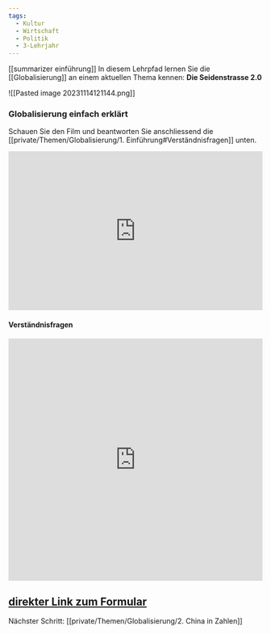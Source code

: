 ```yaml
---
tags:
  - Kultur
  - Wirtschaft
  - Politik
  - 3-Lehrjahr
---
```

[[summarizer einführung]]
In diesem Lehrpfad lernen Sie die [[Globalisierung]] an einem aktuellen Thema kennen:
**Die Seidenstrasse 2.0**

![[Pasted image 20231114121144.png]]

### Globalisierung einfach erklärt
Schauen Sie den Film und beantworten Sie anschliessend die [[private/Themen/Globalisierung/1. Einführung#Verständnisfragen]] unten.

<iframe width="100%" height="315" src="https://www.youtube.com/embed/aGPABEnTG0g?si=OL7daC2H14DJtur-" title="YouTube video player" frameborder="0" allow="accelerometer; autoplay; clipboard-write; encrypted-media; gyroscope; picture-in-picture; web-share" allowfullscreen></iframe>

#### Verständnisfragen
<iframe width="100%" height="480px" src="https://forms.microsoft.com/Pages/ResponsePage.aspx?id=3JD3sB8inkC07KJqJT_b3gzhkYlYD0VIpERRWTmitHRUMVcwT1daRU9WUlBWV0k5TFpZNjQzUEZaVyQlQCNjPTEu&embed=true" frameborder="0" marginwidth="0" marginheight="0" style="border: none; max-width:100%; max-height:100vh" allowfullscreen webkitallowfullscreen mozallowfullscreen msallowfullscreen> </iframe>

[direkter Link zum Formular](https://forms.microsoft.com/Pages/ResponsePage.aspx?id=3JD3sB8inkC07KJqJT_b3gzhkYlYD0VIpERRWTmitHRUMVcwT1daRU9WUlBWV0k5TFpZNjQzUEZaVyQlQCNjPTEu)
---
Nächster Schritt: [[private/Themen/Globalisierung/2. China in Zahlen]]